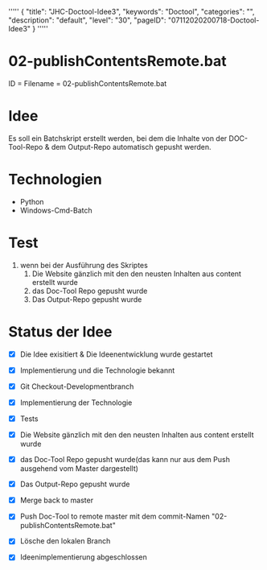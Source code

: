 '''''
{
"title": "JHC-Doctool-Idee3",
"keywords": "Doctool",
"categories": "",
"description": "default",
"level": "30",
"pageID": "07112020200718-Doctool-Idee3"
}
'''''

<h1>02-publishContentsRemote.bat</h1>
ID = Filename = 02-publishContentsRemote.bat

# Idee
Es soll ein Batchskript erstellt werden, bei dem die Inhalte von der DOC-Tool-Repo & dem Output-Repo automatisch gepusht werden.

# Technologien
- Python
- Windows-Cmd-Batch

# Test
1) wenn bei der Ausführung des Skriptes
   1) Die Website gänzlich mit den den neusten Inhalten aus content erstellt wurde
   2) das Doc-Tool Repo gepusht wurde
   3) Das Output-Repo gepusht wurde


# Status der Idee

- [x]  Die Idee exisitiert & Die Ideenentwicklung wurde gestartet
- [x]  Implementierung und die Technologie bekannt
- [x]  Git Checkout-Developmentbranch 
- [x]  Implementierung der Technologie
- [x]  Tests
  - [x]  Die Website gänzlich mit den den neusten Inhalten aus content erstellt wurde
  - [x] das Doc-Tool Repo gepusht wurde(das kann nur aus dem Push ausgehend vom Master dargestellt)
  - [X] Das Output-Repo gepusht wurde
- [x]  Merge back to master
- [x]  Push Doc-Tool to remote master mit dem commit-Namen "02-publishContentsRemote.bat"
- [x]  Lösche den lokalen Branch 
- [x]  Ideenimplementierung abgeschlossen

